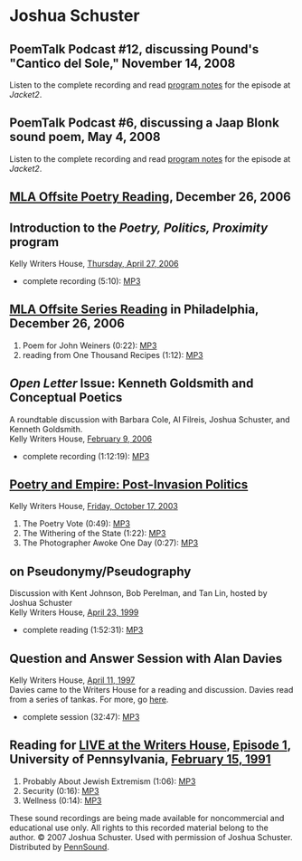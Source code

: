 Joshua Schuster
===============

PoemTalk Podcast \#12, discussing Pound's "Cantico del Sole," November 14, 2008
-------------------------------------------------------------------------------

Listen to the complete recording and read [program notes](https://jacket2.org/poemtalk/troubled-sleep-poemtalk-12) for the episode at *Jacket2*.

PoemTalk Podcast \#6, discussing a Jaap Blonk sound poem, May 4, 2008
---------------------------------------------------------------------

Listen to the complete recording and read [program notes](https://jacket2.org/poemtalk/hold-your-breath-and-gag-poemtalk-6) for the episode at *Jacket2*.

[MLA Offsite Poetry Reading](http://writing.upenn.edu/pennsound/x/MLA-Offsite.html), December 26, 2006
------------------------------------------------------------------------------------------------------

Introduction to the *Poetry, Politics, Proximity* program
---------------------------------------------------------

Kelly Writers House, [Thursday, April 27, 2006](http://www.writing.upenn.edu/wh/calendar/0406.html#27)

-   complete recording (5:10): [MP3](http://media.sas.upenn.edu/pennsound/groups/Poetry-Politics-Proximity/Lowenthal-Jessica-Schuster-Josh_01_Intro_Poetry-Politics-Proximity_04-27-06.mp3)


[MLA Offsite Series Reading](http://writing.upenn.edu/pennsound/x/MLA-Offsite.php#12-26-06) in Philadelphia, December 26, 2006
------------------------------------------------------------------------------------------------------------------------------

1.  Poem for John Weiners (0:22): [MP3](http://media.sas.upenn.edu/pennsound/authors/Schuster/Schuster-Josh_1_Poem-for-John-Wieners_MLA_Philadelphia_12-26-06.mp3)
2.  reading from One Thousand Recipes (1:12): [MP3](http://media.sas.upenn.edu/pennsound/authors/Schuster/Schuster-Josh_2_One-Thousand-Recipes_MLA_Philadelphia_12-26-06.mp3)

*Open
Letter* Issue: Kenneth Goldsmith and Conceptual Poetics
-------------------------------------------------------

A roundtable discussion with Barbara Cole, Al Filreis, Joshua Schuster, and
Kenneth Goldsmith.  
Kelly Writers House, [February
9, 2006](http://www.writing.upenn.edu/wh/calendar/0206.html#9)

-   complete recording (1:12:19): [MP3](http://media.sas.upenn.edu/pennsound/authors/Goldsmith/Kenneth-Goldsmith_Open-Letter_Recording_KWH_2-9-06.mp3)

[Poetry and Empire: Post-Invasion Politics](http://writing.upenn.edu/pennsound/x/Poetry-&-Empire.html)
------------------------------------------------------------------------------------------------------

Kelly Writers House, [Friday, October 17, 2003](http://www.writing.upenn.edu/%7Ewh/calendar/1003.html#17)

1.  The Poetry Vote (0:49): [MP3](http://media.sas.upenn.edu/pennsound/groups/Post-invasion/I/23_Schuster-Josh_The-Poetry-Vote_10-17-03_ICA-UPenn.mp3)
2.  The Withering of the State (1:22): [MP3](http://media.sas.upenn.edu/pennsound/groups/Post-invasion/I/24_Schuster-Josh_Withering-of-the-State_10-17-03_ICA-UPenn.mp3)
3.  The Photographer Awoke One Day (0:27): [MP3](http://media.sas.upenn.edu/pennsound/groups/Post-invasion/I/25_Schuster-Josh_Photographer-Awoke-1-Day_10-17-03_ICA-UPenn.mp3)

on Pseudonymy/Pseudography
--------------------------

Discussion with Kent Johnson, Bob Perelman, and Tan Lin, hosted by Joshua Schuster  
Kelly Writers House, [April 23, 1999](http://www.writing.upenn.edu/wh/calendar/0499.html#23)

-   complete reading (1:52:31): [MP3](http://media.sas.upenn.edu/Pennsound/groups/Pseudonymy/Pseudonymy_UPenn_04-23-99.mp3)

Question and Answer Session with Alan Davies
--------------------------------------------

Kelly Writers House, [April 11,
1997](http://www.writing.upenn.edu/~wh/calendar/0497.html#13)  
Davies came to the Writers House for a reading and
discussion. Davies read from a series of tankas. For more, go
[here](http://writing.upenn.edu/pennsound/x/Davies-Alan.html).

-   complete session (32:47): [MP3](http://media.sas.upenn.edu/Pennsound/authors/Davies-A/Davies-Alan_02_Discussion_KWH_04-11-97.mp3)

Reading for [LIVE at the Writers House](http://writing.upenn.edu/wh/involved/series/live/), [Episode 1](http://writing.upenn.edu/wh/involved/series/live/#1), University of Pennsylvania, [February 15, 1991](http://writing.upenn.edu/~wh/calendar/0297.html#15)
-----------------------------------------------------------------------------------------------------------------------------------------------------------------------------------------------------------------------------------------------------------------

1.  Probably About Jewish Extremism (1:06): [MP3](http://media.sas.upenn.edu/LiveKWH/1997/LiveOne/Schuster-Josh_Probably-About-Jewish-Extremism_LiveKWH.mp3)
2.  Security (0:16): [MP3](http://media.sas.upenn.edu/LiveKWH/1997/LiveOne/Schuster-Josh_Security_LiveKWH.mp3)
3.  Wellness (0:14): [MP3](http://media.sas.upenn.edu/LiveKWH/1997/LiveOne/Schuster-Josh_Wellness_LiveKWH.mp3)

These sound recordings are being made available for noncommercial and educational
use only. All rights to this recorded material belong to the author. © 2007
Joshua Schuster. Used with permission of Joshua Schuster. Distributed by [PennSound](http://www.writing.upenn.edu/pennsound/).
